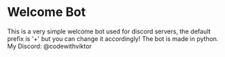# Welcome Bot
This is a very simple welcome bot used for discord servers, the default prefix is '+' but you can change it accordingly! The bot is made in python. 
My Discord: @codewithviktor

